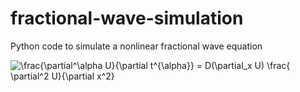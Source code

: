 # fractional-wave-simulation
Python code to simulate a nonlinear fractional wave equation

<img src="https://latex.codecogs.com/svg.latex?\frac{\partial^\alpha&space;U}{\partial&space;t^{\alpha}}&space;=&space;D(\partial_x&space;U)&space;\frac{&space;\partial^2&space;U}{\partial&space;x^2}" title="\frac{\partial^\alpha U}{\partial t^{\alpha}} = D(\partial_x U) \frac{ \partial^2 U}{\partial x^2}" />
